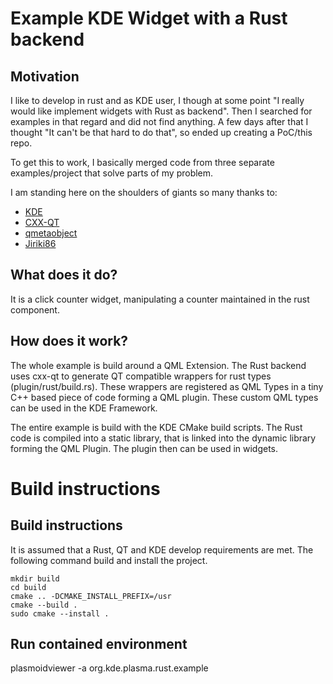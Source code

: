 # Example KDE Widget with a Rust backend

## Motivation

I like to develop in rust and as KDE user, I though at some point "I really would like implement widgets with Rust as backend".
Then I searched for examples in that regard and did not find anything.
A few days after that I thought "It can't be that hard to do that", so ended up creating a PoC/this repo.

To get this to work, I basically merged code from three separate examples/project that solve parts of my problem.

I am standing here on the shoulders of giants so many thanks to:

- [KDE](https://github.com/KDE/plasma-framework)
- [CXX-QT](https://github.com/KDAB/cxx-qt)
- [qmetaobject](https://github.com/woboq/qmetaobject-rs)
- [Jiriki86](https://github.com/Jiriki86/Connect4)

## What does it do?

It is a click counter widget, manipulating a counter maintained in the rust component.

## How does it work?

The whole example is build around a QML Extension. The Rust backend uses cxx-qt to
generate QT compatible wrappers for rust types (plugin/rust/build.rs). These wrappers are registered
as QML Types in a tiny C++ based piece of code forming a QML plugin.
These custom QML types can be used in the KDE Framework.

The entire example is build with the KDE CMake build scripts.
The Rust code is compiled into a static library, that is linked into the dynamic
library forming the QML Plugin. The plugin then can be used in widgets.

# Build instructions

## Build instructions

It is assumed that a Rust, QT and KDE develop requirements are met.
The following command build and install the project.

```
mkdir build
cd build
cmake .. -DCMAKE_INSTALL_PREFIX=/usr
cmake --build .
sudo cmake --install .
```

## Run contained environment

plasmoidviewer -a org.kde.plasma.rust.example
